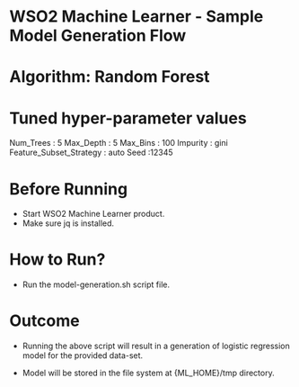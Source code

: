 WSO2 Machine Learner - Sample Model Generation Flow
===================================================

Algorithm: Random Forest
========================

Tuned hyper-parameter values
============================

Num_Trees : 5
Max_Depth : 5
Max_Bins : 100
Impurity : gini
Feature_Subset_Strategy : auto
Seed :12345

Before Running
==============

* Start WSO2 Machine Learner product.
* Make sure jq is installed.

How to Run?
===========

* Run the model-generation.sh script file.

Outcome
=======

* Running the above script will result in a generation of logistic regression model for the provided data-set.

* Model will be stored in the file system at {ML_HOME}/tmp directory.
